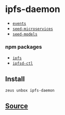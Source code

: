 
ipfs-daemon
====================









* [`events`](events.md)
* [`seed-microservices`](seed-microservices.md)
* [`seed-models`](seed-models.md)
### npm packages
* [`ipfs`](http://npmjs.com/package/ipfs)
* [`ipfsd-ctl`](http://npmjs.com/package/ipfsd-ctl)


## Install
```bash
zeus unbox ipfs-daemon
```













## [Source](https://github.com/liquidapps-io/zeus-sdk/tree/master/boxes/groups/microservices/ipfs-daemon)
